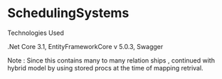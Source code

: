 # SchedulingSystems
Technologies Used 

.Net Core 3.1,
EntityFrameworkCore v 5.0.3,
Swagger

Note : Since this contains many to many relation ships , continued with hybrid model by using stored procs at the time of mapping retrival.
